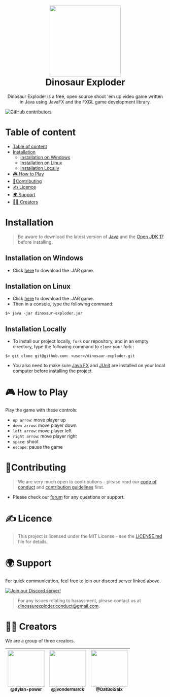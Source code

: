 <h1 align="center"><img src="https://cdn.pixabay.com/photo/2021/03/05/22/44/dinosaur-6072475_960_720.png" width="224px"/><br/>
  Dinosaur Exploder
</h1>
<p align="center">Dinosaur Exploder is a free, open source shoot 'em up video game written in Java using JavaFX and the FXGL game development library.</p>

[![GitHub contributors](https://img.shields.io/github/contributors/dylan-power/dinosaur-exploder?style=for-the-badge)](https://img.shields.io/github/issues/dylan-power/dinosaur-exploder)


# Table of content

- [Table of content](#table-of-content)
- [Installation](#installation)
    - [Installation on Windows](#installation-on-windows)
    - [Installation on Linux](#installation-on-linux)
    - [Installation Locally](#installation-locally)
- [🎮 How to Play](#-how-to-play)
- [🙏Contributing](#contributing)
- [✍️ Licence](#️-licence)
- [🌍 Support](#-support)
- [👨‍💻 Creators](#-creators)

# Installation

> Be aware to download the latest version of [Java](https://www.java.com/download/ie_manual.jsp) and the [Open JDK 17](https://jdk.java.net/17/) before installing.

## Installation on Windows

- Click [here](#) to download the .JAR game.

## Installation on Linux

- Click [here](#) to download the .JAR game.
- Then in a console, type the following command:

```console
$> java -jar dinosaur-exploder.jar
```

## Installation Locally

- To install our project locally, `fork` our repository, and in an empty directory,
  type the following command to `clone` your fork :

```console
$> git clone git@github.com: <user>/dinosaur-exploder.git
```

- You also need to make sure [Java FX](https://openjfx.io/openjfx-docs/#introduction) and [JUnit](https://junit.org/junit5/) are installed on your local computer before installing the project.

# 🎮 How to Play

Play the game with these controls:

- `up arrow`: move player up
- `down arrow`: move player down
- `left arrow`: move player left
- `right arrow`: move player right
- `space`: shoot
- `escape`: pause the game

# 🙏Contributing

> We are very much open to contributions - please read our [code of conduct](https://github.com/dylan-power/dinosaur-exploder/blob/main/CODE_OF_CONDUCT.md) and [contribution guidelines](https://github.com/dylan-power/dinosaur-exploder/blob/main/CONTRIBUTING.md) first.

- Please check our [forum](https://dinosaur-exploder.freecluster.eu/public) for any questions or support.

# ✍️ Licence

> This project is licensed under the MIT License - see the [LICENSE.md](<[LICENSE.md](https://github.com/dylan-power/dinosaur-exploder/blob/main/LICENSE)>) file for details.

# 🌍 Support

For quick communication, feel free to join our discord server linked above.

[![Join our Discord server!](https://invidget.switchblade.xyz/KkgMYbrNPz)](https://discord.gg/KkgMYbrNPz)

> For any issues relating to harassment, please contact us at
> dinosaurexploder.conduct@gmail.com.

# 👨‍💻 Creators

We are a group of three creators.

| [<img src="https://avatars.githubusercontent.com/u/69395248?v=4?size=115" width="115"><br><sub>@dylan-power</sub>](https://github.com/dylan-power) | [<img  src="https://avatars.githubusercontent.com/u/62793491?v=4?size=115" width="115"><br><sub>@jvondermarck</sub>](https://github.com/jvondermarck) | [<img  src="https://avatars.githubusercontent.com/u/52742597?v=4?size=115" width="115"><br><sub>@DatBoiSaix</sub>](https://github.com/DatBoiSaix) |
| :------------------------------------------------------------------------------------------------------------------------------------------------: | :---------------------------------------------------------------------------------------------------------------------------------------------------: | :-----------------------------------------------------------------------------------------------------------------------------------------------: |
